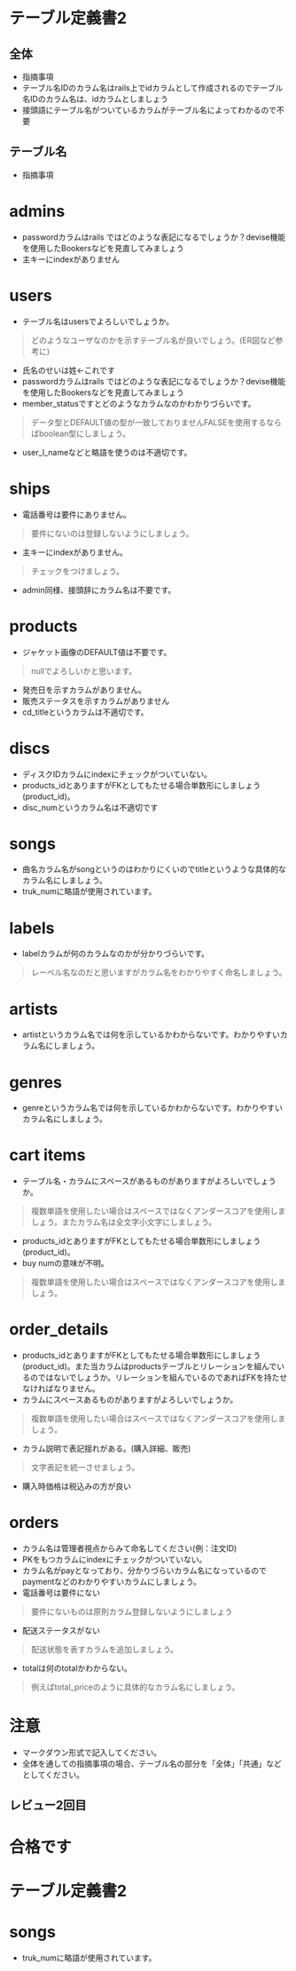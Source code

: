 # テーブル定義書2
## 全体
- 指摘事項
- テーブル名IDのカラム名はrails上でidカラムとして作成されるのでテーブル名IDのカラム名は、idカラムとしましょう
-  接頭語にテーブル名がついているカラムがテーブル名によってわかるので不要

## テーブル名
- 指摘事項
# admins
- passwordカラムはrails ではどのような表記になるでしょうか？devise機能を使用したBookersなどを見直してみましょう
- 主キーにindexがありません

# users
- テーブル名はusersでよろしいでしょうか。
>どのようなユーザなのかを示すテーブル名が良いでしょう。(ER図など参考に)
- 氏名のせいは姓←これです
- passwordカラムはrails ではどのような表記になるでしょうか？devise機能を使用したBookersなどを見直してみましょう
- member_statusですとどのようなカラムなのかわかりづらいです。
> データ型とDEFAULT値の型が一致しておりませんFALSEを使用するならばboolean型にしましょう。
- user_l_nameなどと略語を使うのは不適切です。

# ships
- 電話番号は要件にありません。
> 要件にないのは登録しないようにしましょう。
- 主キーにindexがありません。
>チェックをつけましょう。
- admin同様、接頭辞にカラム名は不要です。

# products
- ジャケット画像のDEFAULT値は不要です。
> nullでよろしいかと思います。
- 発売日を示すカラムがありません。
- 販売ステータスを示すカラムがありません
- cd_titleというカラムは不適切です。

# discs
- ディスクIDカラムにindexにチェックがついていない。
- products_idとありますがFKとしてもたせる場合単数形にしましょう(product_id)。
-  disc_numというカラム名は不適切です

# songs
- 曲名カラム名がsongというのはわかりにくいのでtitleというような具体的なカラム名にしましょう。
- truk_numに略語が使用されています。
# labels
- labelカラムが何のカラムなのかが分かりづらいです。
> レーベル名なのだと思いますがカラム名をわかりやすく命名しましょう。

# artists
- artistというカラム名では何を示しているかわからないです。わかりやすいカラム名にしましょう。

# genres
- genreというカラム名では何を示しているかわからないです。わかりやすいカラム名にしましょう。

# cart items
- テーブル名・カラムにスペースがあるものがありますがよろしいでしょうか。
> 複数単語を使用したい場合はスペースではなくアンダースコアを使用しましょう。またカラム名は全文字小文字にしましょう。
- products_idとありますがFKとしてもたせる場合単数形にしましょう(product_id)。
- buy numの意味が不明。
> 複数単語を使用したい場合はスペースではなくアンダースコアを使用しましょう。
# order_details
- products_idとありますがFKとしてもたせる場合単数形にしましょう(product_id)。また当カラムはproductsテーブルとリレーションを組んでいるのではないでしょうか。リレーションを組んでいるのであればFKを持たせなければなりません。
- カラムにスペースあるものがありますがよろしいでしょうか。
> 複数単語を使用したい場合はスペースではなくアンダースコアを使用しましょう。
- カラム説明で表記揺れがある。(購入詳細、販売)
> 文字表記を統一させましょう。
- 購入時価格は税込みの方が良い
# orders
- カラム名は管理者視点からみて命名してください(例：注文ID)
- PKをもつカラムにindexにチェックがついていない。
- カラム名がpayとなっており、分かりづらいカラム名になっているのでpaymentなどのわかりやすいカラムにしましょう。
- 電話番号は要件にない
>要件にないものは原則カラム登録しないようにしましょう
- 配送ステータスがない
> 配送状態を表すカラムを追加しましょう。
- totalは何のtotalかわからない。
> 例えばtotal_priceのように具体的なカラム名にしましょう。
# 注意
* マークダウン形式で記入してください。
* 全体を通しての指摘事項の場合、テーブル名の部分を「全体」「共通」などとしてください。

## レビュー2回目
# 合格です
# テーブル定義書2


# songs
- truk_numに略語が使用されています。
